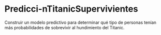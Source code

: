 # Predicci-nTitanicSupervivientes
Construir un modelo predictivo para determinar qué tipo de personas tenían más probabilidades de sobrevivir al hundimiento del Titanic.
